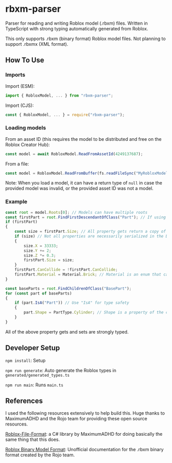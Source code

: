 # rbxm-parser

Parser for reading and writing Roblox model (.rbxm) files. Written in TypeScript with strong typing automatically generated from Roblox.

This only supports .rbxm (binary format) Roblox model files. Not planning to support .rbxmx (XML format).

## How To Use

### Imports

Import (ESM):

```ts
import { RobloxModel, ... } from "rbxm-parser";
```

Import (CJS):

```js
const { RobloxModel, ... } = require("rbxm-parser");
```

### Loading models

From an asset ID (this requires the model to be distributed and free on the Roblox Creator Hub):

```ts
const model = await RobloxModel.ReadFromAssetId(4249137687);
```

From a file:

```ts
const model = RobloxModel.ReadFromBuffer(fs.readFileSync("MyRobloxModel.rbxm"));
```

Note: When you load a model, it can have a return type of `null` in case the provided model was invalid, or the provided asset ID was not a model.

### Example

```ts
const root = model.Roots[0]; // Models can have multiple roots
const firstPart = root.FindFirstDescendantOfClass("Part"); // If using TS, firstPart will be strongly typed to a class of Part
if (firstPart)
{
    const size = firstPart.Size; // All property gets return a copy of the value (except for Instance types)
    if (size) // Not all properties are necessarily serialized in the DOM
    {
        size.X = 33333;
        size.Y += 2;
        size.Z *= 0.3;
        firstPart.Size = size;
    }
    firstPart.CanCollide = !firstPart.CanCollide;
    firstPart.Material = Material.Brick; // Material is an enum that can be imported
}

const baseParts = root.FindChildrenOfClass("BasePart");
for (const part of baseParts)
{
    if (part.IsA("Part")) // Use "IsA" for type safety
    {
        part.Shape = PartType.Cylinder; // Shape is a property of the class Part, but not BasePart
    }
}
```

All of the above property gets and sets are strongly typed.

## Developer Setup

`npm install`: Setup

`npm run generate`: Auto generate the Roblox types in `generated/generated_types.ts`

`npm run main`: Runs `main.ts`

## References

I used the following resources extensively to help build this. Huge thanks to MaximumADHD and the Rojo team for providing these open source resources.

[Roblox-File-Format](https://github.com/MaximumADHD/Roblox-File-Format): a C# library by MaximumADHD for doing basically the same thing that this does.

[Roblox Binary Model Format](https://dom.rojo.space/binary): Unofficial documentation for the .rbxm binary format created by the Rojo team.